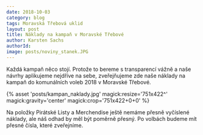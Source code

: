 ```yaml
---
date: 2018-10-03
category: blog
tags: Moravská Třebová uklid
layout: post
title: Náklady na kampaň v Moravské Třebové
author: Karsten Sachs
authorId: 
image: posts/noviny_stanek.JPG
---
```

Každá kampaň něco stojí. Protože to bereme s transparencí vážně a naše návrhy aplikujeme nejdříve na sebe, zveřejňujeme zde naše náklady na kampaň do komunálních voleb 2018 v Moravské Třebové.

{% asset 'posts/kampan_naklady.jpg' magick:resize='751x422^' magick:gravity='center' magick:crop='751x422+0+0' %}

Na položky Pirátské Listy a Merchendise ještě nemáme přesně vyčíslené náklady, ale náš odhad by měl být poměrně přesný. Po volbách budeme mít přesné čísla, které zveřejníme. 
